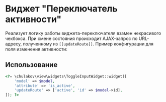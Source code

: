 # Виджет "Переключатель активности"

Реализует логику работы виджета-переключателя взамен некрасивого чекбокса.
При смене состояния происходит AJAX-запрос по URL-адресу, полученному из `[[updateRoute]]`.
Пример конфигурации для поля изменения активности:

## Использование

```php
<?= \chulakov\view\widgets\ToggleInputWidget::widget([
    'model' => $model,
    'attribute' => 'is_active',
    'updateRoute' => ['active', 'id' => $model->id],
]); ?>
```
